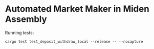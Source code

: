 # Automated Market Maker in Miden Assembly

Running tests:
```
cargo test test_deposit_withdraw_local --release -- --nocapture
```